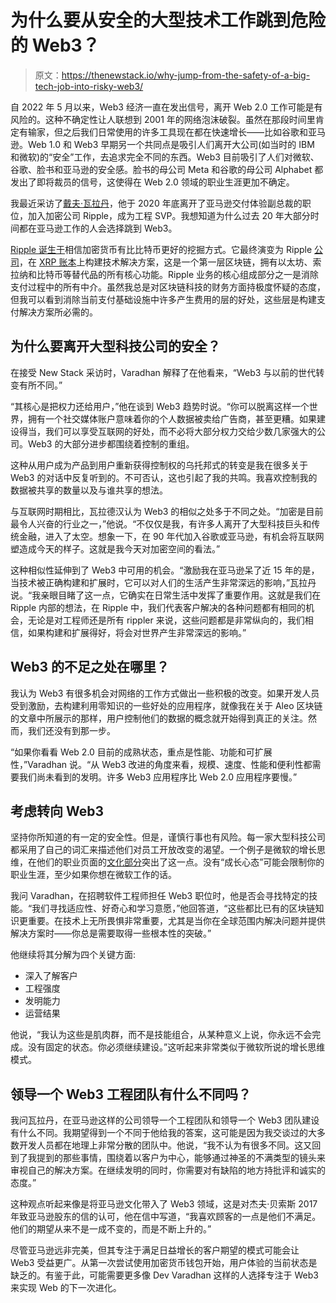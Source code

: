 # 为什么要从安全的大型技术工作跳到危险的 Web3？

> 原文：<https://thenewstack.io/why-jump-from-the-safety-of-a-big-tech-job-into-risky-web3/>

自 2022 年 5 月以来，Web3 经济一直在发出信号，离开 Web 2.0 工作可能是有风险的。这种不确定性让人联想到 2001 年的网络泡沫破裂。虽然在那段时间里肯定有输家，但之后我们日常使用的许多工具现在都在快速增长——比如谷歌和亚马逊。Web 1.0 和 Web3 早期另一个共同点是吸引人们离开大公司(如当时的 IBM 和微软)的“安全”工作，去追求完全不同的东西。Web3 目前吸引了人们对微软、谷歌、脸书和亚马逊的安全感。脸书的母公司 Meta 和谷歌的母公司 Alphabet 都发出了即将裁员的信号，这使得在 Web 2.0 领域的职业生涯更加不确定。

我最近采访了[戴夫·瓦拉丹](https://www.linkedin.com/in/devrajvaradhan/)，他于 2020 年底离开了亚马逊交付体验副总裁的职位，加入加密公司 Ripple，成为工程 SVP。我想知道为什么过去 20 年大部分时间都在亚马逊工作的人会选择跳到 Web3。

[Ripple 诞生于](https://xrpl.org/history.html)相信加密货币有比比特币更好的挖掘方式。它最终演变为 Ripple [公司](https://ripple.com/company/)，在 [XRP 账本](https://xrpl.org/)上构建技术解决方案，这是一个第一层区块链，拥有以太坊、索拉纳和比特币等替代品的所有核心功能。Ripple 业务的核心组成部分之一是消除支付过程中的所有中介。虽然我总是对区块链科技的财务方面持极度怀疑的态度，但我可以看到消除当前支付基础设施中许多产生费用的层的好处，这些层是构建支付解决方案所必需的。

## 为什么要离开大型科技公司的安全？

在接受 New Stack 采访时，Varadhan 解释了在他看来，“Web3 与以前的世代转变有所不同。”

“其核心是把权力还给用户，”他在谈到 Web3 趋势时说。“你可以脱离这样一个世界，拥有一个社交媒体账户意味着你的个人数据被卖给广告商，甚至更糟。如果建设得当，我们可以享受互联网的好处，而不必将大部分权力交给少数几家强大的公司。Web3 的大部分进步都围绕着控制的重组。

这种从用户成为产品到用户重新获得控制权的乌托邦式的转变是我在很多关于 Web3 的对话中反复听到的。不可否认，这也引起了我的共鸣。我喜欢控制我的数据被共享的数量以及与谁共享的想法。

与互联网时期相比，瓦拉德汉认为 Web3 的相似之处多于不同之处。“加密是目前最令人兴奋的行业之一，”他说。“不仅仅是我，有许多人离开了大型科技巨头和传统金融，进入了太空。想象一下，在 90 年代加入谷歌或亚马逊，有机会将互联网塑造成今天的样子。这就是我今天对加密空间的看法。”

这种相似性延伸到了 Web3 中可用的机会。“激励我在亚马逊呆了近 15 年的是，当技术被正确构建和扩展时，它可以对人们的生活产生非常深远的影响，”瓦拉丹说。“我亲眼目睹了这一点，它确实在日常生活中发挥了重要作用。这就是我们在 Ripple 内部的想法，在 Ripple 中，我们代表客户解决的各种问题都有相同的机会，无论是对工程师还是所有 rippler 来说，这些问题都是非常纵向的，我们相信，如果构建和扩展得好，将会对世界产生非常深远的影响。”

## Web3 的不足之处在哪里？

我认为 Web3 有很多机会对网络的工作方式做出一些积极的改变。如果开发人员受到激励，去构建利用零知识的一些好处的应用程序，就像我在关于 Aleo 区块链的文章中所展示的那样，用户控制他们的数据的概念就开始得到真正的关注。然而，我们还没有到那一步。

“如果你看看 Web 2.0 目前的成熟状态，重点是性能、功能和可扩展性，”Varadhan 说。“从 Web3 改进的角度来看，规模、速度、性能和便利性都需要我们尚未看到的发明。许多 Web3 应用程序比 Web 2.0 应用程序要慢。”

## 考虑转向 Web3

坚持你所知道的有一定的安全性。但是，谨慎行事也有风险。每一家大型科技公司都采用了自己的词汇来描述他们对员工开放改变的渴望。一个例子是微软的增长思维，在他们的职业页面的[文化部分](https://careers.microsoft.com/us/en/culture)突出了这一点。没有“成长心态”可能会限制你的职业生涯，至少如果你想在微软工作的话。

我问 Varadhan，在招聘软件工程师担任 Web3 职位时，他是否会寻找特定的技能。“我们寻找适应性、好奇心和学习意愿，”他回答道，“这些都比已有的区块链知识更重要。在技术上无所畏惧非常重要，尤其是当你在全球范围内解决问题并提供解决方案时——你总是需要取得一些根本性的突破。”

他继续将其分解为四个关键方面:

*   深入了解客户
*   工程强度
*   发明能力
*   运营结果

他说，“我认为这些是肌肉群，而不是技能组合，从某种意义上说，你永远不会完成。没有固定的状态。你必须继续建设。”这听起来非常类似于微软所说的增长思维模式。

## 领导一个 Web3 工程团队有什么不同吗？

我问瓦拉丹，在亚马逊这样的公司领导一个工程团队和领导一个 Web3 团队建设有什么不同。我期望得到一个不同于他给我的答案，这可能是因为我交谈过的大多数开发人员都在地理上非常分散的团队中。他说，“我不认为有很多不同。这又回到了我提到的那些事情，围绕着以客户为中心，能够通过神圣的不满类型的镜头来审视自己的解决方案。在继续发明的同时，你需要对有缺陷的地方持批评和诚实的态度。”

这种观点听起来像是将亚马逊文化带入了 Web3 领域，这是对杰夫·贝索斯 2017 年致亚马逊股东的信的认可，他在信中写道，“我喜欢顾客的一点是他们不满足。他们的期望从来不是一成不变的，而是不断上升的。”

尽管亚马逊远非完美，但其专注于满足日益增长的客户期望的模式可能会让 Web3 受益更广。从第一次尝试使用加密货币钱包开始，用户体验的当前状态是缺乏的。有鉴于此，可能需要更多像 Dev Varadhan 这样的人选择专注于 Web3 来实现 Web 的下一次进化。

<svg xmlns:xlink="http://www.w3.org/1999/xlink" viewBox="0 0 68 31" version="1.1"><title>Group</title> <desc>Created with Sketch.</desc></svg>